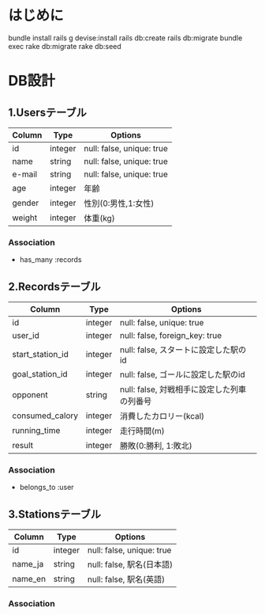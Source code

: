# はじめに
bundle install
rails g devise:install
rails db:create
rails db:migrate
bundle exec rake db:migrate
rake db:seed


# DB設計

## 1.Usersテーブル

|Column|Type|Options|
|------|----|-------|
|id|integer|null: false, unique: true|
|name|string|null: false, unique: true|
|e-mail|string|null: false, unique: true|
|age|integer|年齢|
|gender|integer|性別(0:男性,1:女性)|
|weight|integer|体重(kg)|


### Association
- has_many :records

## 2.Recordsテーブル

|Column|Type|Options|
|------|----|-------|
|id|integer|null: false, unique: true|
|user_id|integer|null: false, foreign_key: true|
|start_station_id|integer|null: false, スタートに設定した駅のid|
|goal_station_id|integer|null: false, ゴールに設定した駅のid|
|opponent|string|null: false, 対戦相手に設定した列車の列番号|
|consumed_calory|integer|消費したカロリー(kcal)|
|running_time|integer|走行時間(m)|
|result|integer|勝敗(0:勝利, 1:敗北)|

### Association
- belongs_to :user

## 3.Stationsテーブル

|Column|Type|Options|
|------|----|-------|
|id|integer|null: false, unique: true|
|name_ja|string|null: false, 駅名(日本語)|
|name_en|string|null: false, 駅名(英語)|

### Association


